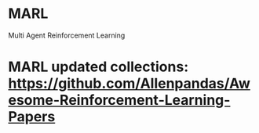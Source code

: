 # MARL
Multi Agent Reinforcement Learning
# MARL updated collections: https://github.com/Allenpandas/Awesome-Reinforcement-Learning-Papers
